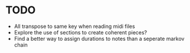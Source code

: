 # TODO

- All transpose to same key when reading midi files
- Explore the use of sections to create coherent pieces?
- Find a better way to assign durations to notes than a seperate markov chain
